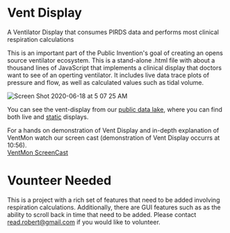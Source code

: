 # Vent Display
A Ventilator Display that consumes PIRDS data and performs most clinical respiration calculations

This is an important part of the Public Invention's goal of creating an opens source ventilator ecosystem.
This is a stand-alone .html file with about a thousand lines of JavaScript that implements a clinical display
that doctors want to see of an operting ventilator. It includes live data trace plots of pressure and flow, as
well as calculated values such as tidal volume.

![Screen Shot 2020-06-18 at 5 07 25 AM](https://user-images.githubusercontent.com/5296671/85007839-b52ec600-b121-11ea-92ae-3d29dba9fbb1.png)

You can see the vent-display from our [public data lake](http://ventmon.coslabs.com/), where you 
can find both live and [static](http://ventmon.coslabs.com/breath_plot?i=71.245.238.32.test_file_name.20200612135337) displays.

For a hands on demonstration of Vent Display and in-depth explanation of VentMon watch our screen cast (demonstration of Vent Display occurrs at 10:56).    
[VentMon ScreenCast](https://www.youtube.com/watch?v=OV9MrMjVOCI)

# Vounteer Needed

This is a project with a rich set of features that need to be added involving respiration calculations. 
Additionally, there are GUI features such as as the ability to scroll back in time that need to be added. Please contact <read.robert@gmail.com> if you would like to volunteer.
